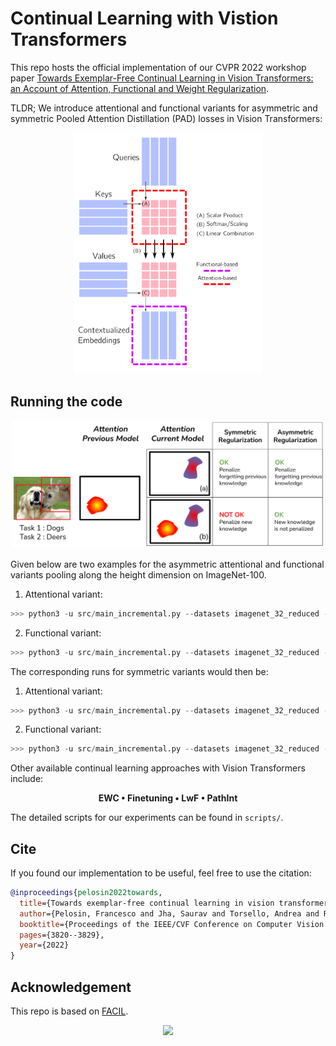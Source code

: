 # Continual Learning with Vistion Transformers
This repo hosts the official implementation of our CVPR 2022 workshop paper [Towards Exemplar-Free Continual Learning in Vision Transformers: an Account of Attention, Functional and Weight Regularization](https://openaccess.thecvf.com/content/CVPR2022W/CLVision/html/Pelosin_Towards_Exemplar-Free_Continual_Learning_in_Vision_Transformers_An_Account_of_CVPRW_2022_paper.html).

TLDR; We introduce attentional and functional variants for asymmetric and symmetric Pooled Attention Distillation (PAD) losses in Vision Transformers:
<div align="center">
<img src="./docs/_static/att_fun.png" width="300px">
</div>

## Running the code

<div align="center">
<img src="./docs/_static/asym_illustration(1).png" width="500px">
</div>


Given below are two examples for the asymmetric attentional and functional variants pooling along the height dimension on ImageNet-100.
1. Attentional variant: 

  ```python
>>> python3 -u src/main_incremental.py --datasets imagenet_32_reduced --network Early_conv_vit --approach olwf_asym --nepochs $NEPOCHS --log disk --batch-size 1024 --gpu $GPU --exp-name dummy_attentional_exp --lr 0.01 --seed ${seed} --lamb 1.0 --num-tasks $NUM_TASKS --nc-first-task $NC_FIRST_TASK --lr-patience 20 --plast_mu 1.0 --pool-along 'height'   l
```
  
2. Functional variant:
 ```python
>>> python3 -u src/main_incremental.py --datasets imagenet_32_reduced --network Early_conv_vit --approach olwf_asympost --nepochs $NEPOCHS --log disk --batch-size 1024 --gpu $GPU --exp-name dummy_functional_exp --lr 0.01 --seed ${seed} --lamb 1.0 --num-tasks $NUM_TASKS --nc-first-task $NC_FIRST_TASK --lr-patience 20 --plast_mu 1.0 --pool-along 'height'   
```

The corresponding runs for symmetric variants would then be:
1. Attentional variant: 

  ```python
>>> python3 -u src/main_incremental.py --datasets imagenet_32_reduced --network Early_conv_vit --approach olwf_asym --nepochs $NEPOCHS --log disk --batch-size 1024 --gpu $GPU --exp-name dummy_attentional_exp --lr 0.01 --seed ${seed} --lamb 1.0 --num-tasks $NUM_TASKS --nc-first-task $NC_FIRST_TASK --lr-patience 20 --plast_mu 1.0 --pool-along 'height' --sym 
```
  
2. Functional variant:
 ```python
>>> python3 -u src/main_incremental.py --datasets imagenet_32_reduced --network Early_conv_vit --approach olwf_asympost --nepochs $NEPOCHS --log disk --batch-size 1024 --gpu $GPU --exp-name dummy_functional_exp --lr 0.01 --seed ${seed} --lamb 1.0 --num-tasks $NUM_TASKS --nc-first-task $NC_FIRST_TASK --lr-patience 20 --plast_mu 1.0 --pool-along 'height' --sym 
```

Other available continual learning approaches with Vision Transformers include:
<div align="center">
<p align="center"><b>
  EWC • Finetuning • LwF • PathInt 
</b></p>
</div>

The detailed scripts for our experiments can be found in `scripts/`.

## Cite
If you found our implementation to be useful, feel free to use the citation:
```bibtex
@inproceedings{pelosin2022towards,
  title={Towards exemplar-free continual learning in vision transformers: an account of attention, functional and weight regularization},
  author={Pelosin, Francesco and Jha, Saurav and Torsello, Andrea and Raducanu, Bogdan and van de Weijer, Joost},
  booktitle={Proceedings of the IEEE/CVF Conference on Computer Vision and Pattern Recognition},
  pages={3820--3829},
  year={2022}
}
```
## Acknowledgement
This repo is based on [FACIL](https://github.com/mmasana/FACIL).

<div align="center">
<img src="./docs/_static/facil_logo.png" width="100px">
</div>
